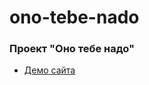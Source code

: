 # ono-tebe-nado

### Проект "Оно тебе надо"

* [Демо сайта](https://den7466.github.io/ono-tebe-nado/)
